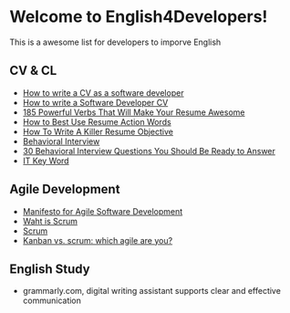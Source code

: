 # Welcome to English4Developers!

This is a awesome list for developers to imporve English


## CV & CL

 - [How to write a CV as a software developer](https://learnitmyway.medium.com/how-to-write-a-cv-as-a-software-developer-8841a79f8458)
 - [How to write a Software Developer CV](https://www.wearedevelopers.com/magazine/quick-guide-how-to-write-a-software-developer-cv)
 - [185 Powerful Verbs That Will Make Your Resume Awesome](https://www.themuse.com/advice/185-powerful-verbs-that-will-make-your-resume-awesome)
 - [How to Best Use Resume Action Words](https://business.tutsplus.com/articles/resume-action-words-and-powerful-verbs--cms-28829)
 - [How To Write A Killer Resume Objective](https://theinterviewguys.com/objective-for-resume/)
 - [Behavioral Interview](https://www.grammarly.com/blog/behavioral-interview-questions-and-answers/)
 - [30 Behavioral Interview Questions You Should Be Ready to Answer](https://www.themuse.com/advice/30-behavioral-interview-questions-you-should-be-ready-to-answer)
 - [IT Key Word](https://wmich.edu/sites/default/files/attachments/u86/2013/IT%20Keywords.pdf)


## Agile Development

 - [Manifesto for Agile Software Development](http://www.scrummanifesto.org/)
 - [Waht is Scrum](https://www.scrum.org/resources/what-is-scrum)
 - [Scrum](https://www.atlassian.com/agile/scrum)
 - [Kanban vs. scrum: which agile are you?](https://www.atlassian.com/agile/kanban/kanban-vs-scrum)

## English Study

- grammarly.com, digital writing assistant supports clear and effective communication
